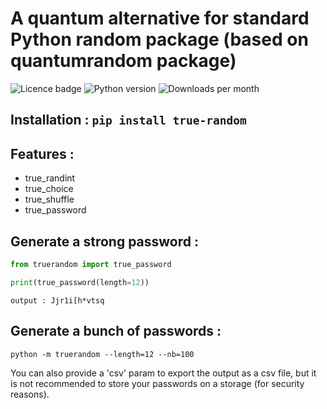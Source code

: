 # A quantum alternative for standard Python random package (based on quantumrandom package)

![Licence badge](https://img.shields.io/pypi/l/true-random) ![Python version](https://img.shields.io/pypi/pyversions/true-random) ![Downloads per month](https://img.shields.io/pypi/dm/true-random)

## Installation : `pip install true-random`

## Features :
- true_randint
- true_choice
- true_shuffle
- true_password

## Generate a strong password :
```python
from truerandom import true_password

print(true_password(length=12))
```
`output : Jjr1i[h*vtsq`

## Generate a bunch of passwords :

```
python -m truerandom --length=12 --nb=100
```

You can also provide a 'csv' param to export the output as a csv file, but it is not recommended to store your passwords on a storage (for security reasons).
